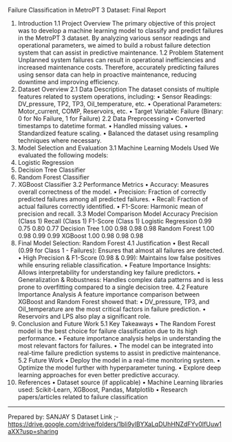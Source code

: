 Failure Classification in MetroPT 3 Dataset: Final Report
1. Introduction
1.1 Project Overview
The primary objective of this project was to develop a machine learning model to classify and predict failures in the MetroPT 3 dataset. By analyzing various sensor readings and operational parameters, we aimed to build a robust failure detection system that can assist in predictive maintenance.
1.2 Problem Statement
Unplanned system failures can result in operational inefficiencies and increased maintenance costs. Therefore, accurately predicting failures using sensor data can help in proactive maintenance, reducing downtime and improving efficiency.
2. Dataset Overview
2.1 Data Description
The dataset consists of multiple features related to system operations, including:
•	Sensor Readings: DV_pressure, TP2, TP3, Oil_temperature, etc.
•	Operational Parameters: Motor_current, COMP, Reservoirs, etc.
•	Target Variable: Failure (Binary: 0 for No Failure, 1 for Failure)
2.2 Data Preprocessing
•	Converted timestamps to datetime format.
•	Handled missing values.
•	Standardized feature scaling.
•	Balanced the dataset using resampling techniques where necessary.
3. Model Selection and Evaluation
3.1 Machine Learning Models Used
We evaluated the following models:
1.	Logistic Regression
2.	Decision Tree Classifier
3.	Random Forest Classifier
4.	XGBoost Classifier
3.2 Performance Metrics
•	Accuracy: Measures overall correctness of the model.
•	Precision: Fraction of correctly predicted failures among all predicted failures.
•	Recall: Fraction of actual failures correctly identified.
•	F1-Score: Harmonic mean of precision and recall.
3.3 Model Comparison
Model	Accuracy	Precision (Class 1)	Recall (Class 1)	F1-Score (Class 1)
Logistic Regression	0.99	0.75	0.80	0.77
Decision Tree	1.00	0.98	0.98	0.98
Random Forest	1.00	0.98	0.99	0.99
XGBoost	1.00	0.98	0.98	0.98
4. Final Model Selection: Random Forest
4.1 Justification
•	Best Recall (0.99 for Class 1 - Failures): Ensures that almost all failures are detected.
•	High Precision & F1-Score (0.98 & 0.99): Maintains low false positives while ensuring reliable classification.
•	Feature Importance Insights: Allows interpretability for understanding key failure predictors.
•	Generalization & Robustness: Handles complex data patterns and is less prone to overfitting compared to a single decision tree.
4.2 Feature Importance Analysis
A feature importance comparison between XGBoost and Random Forest showed that:
•	DV_pressure, TP3, and Oil_temperature are the most critical factors in failure prediction.
•	Reservoirs and LPS also play a significant role.
5. Conclusion and Future Work
5.1 Key Takeaways
•	The Random Forest model is the best choice for failure classification due to its high performance.
•	Feature importance analysis helps in understanding the most relevant factors for failures.
•	The model can be integrated into real-time failure prediction systems to assist in predictive maintenance.
5.2 Future Work
•	Deploy the model in a real-time monitoring system.
•	Optimize the model further with hyperparameter tuning.
•	Explore deep learning approaches for even better predictive accuracy.
6. References
•	Dataset source (if applicable)
•	Machine Learning libraries used: Scikit-Learn, XGBoost, Pandas, Matplotlib
•	Research papers/articles related to failure classification
________________________________________
Prepared by: SANJAY S
Dataset Link ;-https://drive.google.com/drive/folders/1bli9ylBYXaLqDUhHNZdFYv0IfUuw1aXX?usp=sharing
